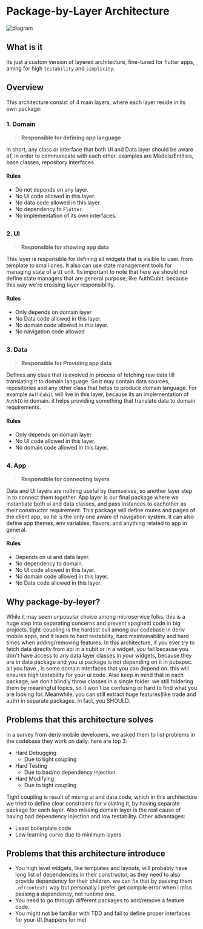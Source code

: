 # Package-by-Layer Architecture

![diagram](https://github.com/mohammadt-deriv/architecture_proposal/assets/75987594/d8f84d86-13e5-466b-93d5-48b86e943129)


## What is it
Its just a custom version of layered architecture, fine-tuned for flutter apps, aming for high `testability` and `simplicity`.

## Overview
This architecture consist of 4 main layers, where each layer reside in its own package:
### 1. Domain
>**Responsible for defining app language**

In short, any class or interface that both UI and Data layer should be aware of, in order to communicate with each other.
examples are Models/Entities, base classes, repository interfaces.
#### Rules
- Do not depends on any layer.
- No UI code allowed in this layer.
- No data code allowed in this layer.
- No dependency to `Flutter`.
- No implementation of its own interfaces.

##
### 2. UI
>**Responsible for showing app data**

This layer is responsible for defining all widgets that is visible to user. from template to small ones.
It also can use state management tools for managing state of a `UI` unit. Its important to note that here we should not define state managers that are general purpose, like AuthCubit. because this way we're crossing layer responsibility.
#### Rules
- Only depends on domain layer
- No Data code allowed in this layer.
- No domain code allowed in this layer.
- No navigation code allowed

##
### 3. Data
>**Responsible for Providing app data**

Defines any class that is evolved in process of fetching raw data till translating it to domain language.
So it may contain data sources, repositories and any other class that helps to produce domain language.
For example `AuthCubit` will live in this layer, because its an implementation of `AuthIO` in domain. it helps providing something that translate data to domain requirements.

#### Rules
- Only depends on domain layer
- No UI code allowed in this layer.
- No domain code allowed in this layer.

##
### 4. App
>**Responsible for connecting layers**

Data and UI layers are nothing useful by themselves, so another layer step in to connect them together.
App layer is our final package where we instantiate both ui and data classes, and pass instances to eachother as their constructor requirement. This package will define routes and pages of the client app, so he is the only one aware of navigation system.
It can also define app themes, env variables, flavors, and anything related to app in general.
#### Rules
- Depends on ui and data layer.
- No dependency to domain.
- No UI code allowed in this layer.
- No domain code allowed in this layer.
- No Data code allowed in this layer.


## Why package-by-leyer?
While it may seem unpopular choice among microservice folks, this is a huge step into separating concerns and prevent spaghetti code in big projects. tight-coupling is the hardest evil among our codebase in deriv mobile apps, and it leads to hard testability, hard maintainability and hard times when adding/removing features.
In this architecture, if you ever try to fetch data directly from api in a cubit or in a widget, you fail because you don't have access to any data layer classes in your widgets, because they are in data package and you ui package is not depending on it in pubspec. all you have 
, is some domain interfaces that you can depend on. this will ensures high testability for your ui code.
Also keep in mind that in each package, we don't blindly throw classes in a single folder. we still foldering them by meaningful topics, so it won't be confusing or hard to find what you are looking for.
Meanwhile, you can still extract huge features(like trade and auth) in separate packages. in fact, you SHOULD.


## Problems that this architecture solves
in a survey from deriv mobile developers, we asked them to list problems in the codebase they work on daily. here are top 3:
- Hard Debugging
  - Due to tight coupling
- Hard Testing
  - Due to bad/no dependency injection
- Hard Modifying
  - Due to tight coupling

Tight coupling is result of mixing ui and data code, which in this architecture we tried to define clear constraints for violating it, by having separate package for each layer.
Also missing domain layer is the real cause of having bad dependency injection and low testability.
Other advantages:
- Least boilerplate code
- Low learning curve due to minimum layers

## Problems that this architecture introduce
- You high level widgets, like templates and layouts, will probably have long list of dependencies in their constructor, as they need to also provide dependency for their children. we can fix that by passing them `.of(context)` way but personally i prefer get compile error when i miss passing a dependency, not runtime one.
- You need to go through different packages to add/remove a feature code.
- You might not be familiar with TDD and fail to define proper interfaces for your UI.(happens for me)
